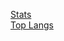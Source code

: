 
  <!--
![Figma](https://img.shields.io/badge/-Figma-090909?style=for-the-badge&logo=figma&logoColor=F24E1E)
![Adobe Photoshop](https://img.shields.io/badge/-Photoshop-090909?style=for-the-badge&logo=adobephotoshop&logoColor=31A8FF)
![Adobe Illustrator](https://img.shields.io/badge/-Illustrator-090909?style=for-the-badge&logo=adobeillustrator&logoColor=FF9A00)  
![Lua](https://img.shields.io/badge/-Lua-090909?style=for-the-badge&logo=lua&logoColor=2C2D72)
![CPP](https://img.shields.io/badge/-C++-090909?style=for-the-badge&logo=cplusplus&logoColor=00599C)



**biscuitov/biscuitov** is a ✨ _special_ ✨ repository because its `README.md` (this file) appears on your GitHub profile.

Here are some ideas to get you started:

- 🔭 I’m currently working on ...
- 🌱 I’m currently learning ...
- 👯 I’m looking to collaborate on ...
- 🤔 I’m looking for help with ...
- 💬 Ask me about ...
- 📫 How to reach me: ...
- 😄 Pronouns: ...
- ⚡ Fun fact: ...
-->
[Stats](https://github-readme-stats.vercel.app/api?username=biscuitov&show_icons=true&layout=compact&theme=radical)  
[Top Langs](https://github-readme-stats.vercel.app/api/top-langs/?username=biscuitov&layout=compact&theme=radical)
